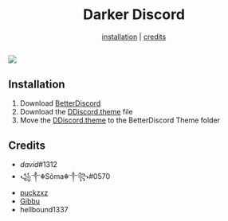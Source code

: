 <h1 align="center">Darker Discord</h1>
<p align="center">
  <a href="#installation">installation</a> |
  <a href="#credits">credits</a>
</p>

## ![](https://i.imgur.com/rekUCGY.png)

## Installation

1. Download [BetterDiscord](https://betterdiscord.app/)
2. Download the [DDiscord.theme](https://github.com/kretcee/DarkerDiscord/releases) file
3. Move the [DDiscord.theme](/DDiscord.theme.css) to the BetterDiscord Theme folder

## Credits

- _david_#1312
- ꧁༒☬Sôma☬༒꧂#0570
- [puckzxz](https://github.com/puckzxz)
- [Gibbu](https://github.com/Gibbu)
- hellbound1337
